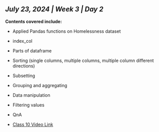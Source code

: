 ## _July 23, 2024 | Week 3 | Day 2_

**Contents covered include:**

- Applied Pandas functions on Homelessness dataset
- index_col
- Parts of dataframe
- Sorting (single columns, multiple columns, multiple column different directions)
- Subsetting
- Grouping and aggregating
- Data manipulation
- Filtering values
- QnA
  
- [Class 10 Video Link](https://www.facebook.com/iCodeguru/videos/3279815862154411)
